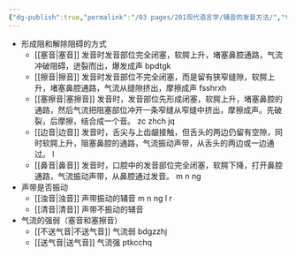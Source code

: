 ```yaml
---
{"dg-publish":true,"permalink":"/03 pages/201现代语言学/辅音的发音方法/","tags":["语言学"],"created":"2024-11-30T21:04:23.167+08:00","updated":"2025-03-02T15:03:21.805+08:00"}
---
```



- 形成阻和解除阻碍的方式
	- [[塞音\|塞音]] 发音时发音部位完全闭塞，软腭上升，堵塞鼻腔通路，气流冲破阻碍，迸裂而出，爆发成声 bpdtgk
	- [[擦音\|擦音]] 发音时发音部位不完全闭塞，而是留有狭窄缝隙，软腭上升，堵塞鼻腔通路，气流从缝隙挤出，摩擦成声 fsshrxh
	- [[塞擦音\|塞擦音]] 发音时，发音部位先形成闭塞，软腭上升，堵塞鼻腔的通路，然后气流把阻塞部位冲开一条窄缝从窄缝中挤出，摩擦成声。先破裂，后摩擦，结合成一个音。 zc zhch jq
	- [[边音\|边音]] 发音时，舌尖与上齿龈接触，但舌头的两边仍留有空隙，同时软腭上升，阻塞鼻腔的通路，气流振动声带，从舌头的两边或一边通过。 l
	- [[鼻音\|鼻音]] 发音时，口腔中的发音部位完全闭塞，软腭下降，打开鼻腔通路，气流振动声带，从鼻腔通过发音。 m n ng
- 声带是否振动
	- [[浊音\|浊音]] 声带振动的辅音  m n ng l r
	- [[清音\|清音]] 声带不振动的辅音
- 气流的强弱（塞音和塞擦音）
	- [[不送气音\|不送气音]] 气流弱 bdgzzhj
	- [[送气音\|送气音]] 气流强 ptkcchq